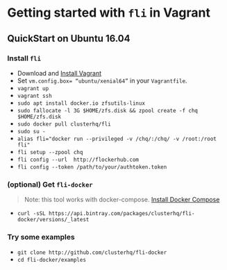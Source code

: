 
# Getting started with `fli` in Vagrant

## QuickStart on Ubuntu 16.04

### Install `fli`

- Download and [Install Vagrant](https://www.vagrantup.com/)
- Set `vm.config.box= “ubuntu/xenial64”` in your `Vagrantfile`.
- `vagrant up`
- `vagrant ssh`
- `sudo apt install docker.io zfsutils-linux`
- `sudo fallocate -l 3G $HOME/zfs.disk && zpool create -f chq $HOME/zfs.disk`
- `sudo docker pull clusterhq/fli` 
- `sudo su -` 
- `alias fli="docker run --privileged -v /chq/:/chq/ -v /root:/root fli"`
- `fli setup --zpool chq`
- `fli config --url  http://flockerhub.com`
- `fli config --token /path/to/your/authtoken.token`

### (optional) Get `fli-docker`

> Note: this tool works with docker-compose. [Install Docker Compose](https://docs.docker.com/compose/install/)

- `curl -sSL https://api.bintray.com/packages/clusterhq/fli-docker/versions/_latest` 

### Try some examples

- `git clone http://github.com/clusterhq/fli-docker`
- `cd fli-docker/examples`


